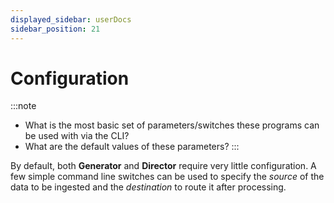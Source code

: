```yaml
---
displayed_sidebar: userDocs
sidebar_position: 21
---
```


# Configuration

:::note
* What is the most basic set of parameters/switches these programs can be used with via the CLI?
* What are the default values of these parameters?
:::

By default, both **Generator** and **Director** require very little configuration. A few simple command line switches can be used to specify the _source_ of the data to be ingested and the _destination_ to route it after processing.
